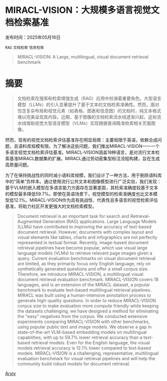 # MIRACL-VISION：大规模多语言视觉文档检索基准

发布时间：2025年05月16日

`RAG` `文档检索` `信息检索`

> MIRACL-VISION: A Large, multilingual, visual document retrieval benchmark

# 摘要

> 文档检索在搜索和检索增强生成（RAG）应用中扮演着重要角色。大型语言模型（LLMs）的引入显著提升了基于文本的文档检索准确性。然而，面对包含复杂布局和视觉元素（如表格、图表和信息图）的文档时，纯文本格式难以完美呈现其内容。近期，基于图像的文档检索流水线逐渐兴起，这些流水线借助视觉大型语言模型（VLMs）实现根据查询精准检索相关页面图像。

然而，现有的视觉文档检索评估基准存在明显局限：主要局限于英语，依赖合成问题，且语料库规模有限。为了解决这些问题，我们推出MIRACL-VISION——一个多语言视觉文档检索评估基准。MIRACL-VISION涵盖18种语言，是对流行文本检索基准MIRACL数据集的扩展。MIRACL通过劳动密集型标注流程构建，旨在生成高质量问题。

为了在保持挑战性的同时减小语料库规模，我们设计了一种方法，用于剔除语料库中的“简单”负样本。通过使用流行公共文本和图像模型进行广泛实验，我们发现：基于VLM的嵌入模型在多语言能力方面存在显著差距，其检索准确度较基于文本的模型最多降低59.7%。即使在英语场景下，视觉模型的检索准确度也比文本模型低12.1%。MIRACL-VISION作为具有挑战性、代表性且多语言的视觉检索评估基准，将助力社区开发更强大的文档检索模型。


> Document retrieval is an important task for search and Retrieval-Augmented Generation (RAG) applications. Large Language Models (LLMs) have contributed to improving the accuracy of text-based document retrieval. However, documents with complex layout and visual elements like tables, charts and infographics are not perfectly represented in textual format. Recently, image-based document retrieval pipelines have become popular, which use visual large language models (VLMs) to retrieve relevant page images given a query. Current evaluation benchmarks on visual document retrieval are limited, as they primarily focus only English language, rely on synthetically generated questions and offer a small corpus size. Therefore, we introduce MIRACL-VISION, a multilingual visual document retrieval evaluation benchmark. MIRACL-VISION covers 18 languages, and is an extension of the MIRACL dataset, a popular benchmark to evaluate text-based multilingual retrieval pipelines. MIRACL was built using a human-intensive annotation process to generate high-quality questions. In order to reduce MIRACL-VISION corpus size to make evaluation more compute friendly while keeping the datasets challenging, we have designed a method for eliminating the "easy" negatives from the corpus. We conducted extensive experiments comparing MIRACL-VISION with other benchmarks, using popular public text and image models. We observe a gap in state-of-the-art VLM-based embedding models on multilingual capabilities, with up to 59.7% lower retrieval accuracy than a text-based retrieval models. Even for the English language, the visual models retrieval accuracy is 12.1% lower compared to text-based models. MIRACL-VISION is a challenging, representative, multilingual evaluation benchmark for visual retrieval pipelines and will help the community build robust models for document retrieval.

[Arxiv](https://arxiv.org/abs/2505.11651)